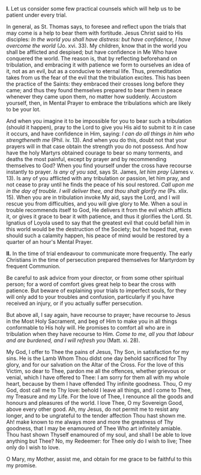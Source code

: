 
**I\.** Let us consider some few practical counsels which will help us to be patient under every trial.

In general, as St. Thomas says, to foresee and reflect upon the trials that may come is a help to bear them with fortitude. Jesus Christ said to His disciples: *In the world you shall have distress: but have confidence, I have overcome the world* (Jo. xvi. 33). My children, know that in the world you shall be afflicted and despised; but have confidence in Me Who have conquered the world. The reason is, that by reflecting beforehand on tribulation, and embracing it with patience we form to ourselves an idea of it, not as an evil, but as a conducive to eternal life. Thus, premeditation takes from us the fear of the evil that the tribulation excites. This has been the practice of the Saints: they embraced their crosses long before they came; and thus they found themselves prepared to bear them in peace whenever they came upon them, no matter how suddenly. Accustom yourself, then, in Mental Prayer to embrace the tribulations which are likely to be your lot.

And when you imagine it to be impossible for you to bear such a tribulation (should it happen), pray to the Lord to give you His aid to submit to it in case it occurs, and have confidence in Him, saying: *I can do all things in him who strengtheneth me* (Phil. iv. 13). And when you do this, doubt not that your prayers will in that case obtain the strength you do not possess. And how have the holy Martyrs obtained courage to bear so many torments, and deaths the most painful, except by prayer and by recommending themselves to God? When you find yourself under the cross have recourse instantly to prayer. *Is any of you sad*, says St. James, *let him pray* (James v. 13). Is any of you afflicted with any tribulation or passion, let him pray, and not cease to pray until he finds the peace of his soul restored. *Call upon me in the day of trouble. I will deliver thee, and thou shalt glorify me* (Ps. xlix. 15). When you are in tribulation invoke My aid, says the Lord, and I will rescue you from difficulties, and you will give glory to Me. When a soul in trouble recommends itself to God, He delivers it from the evil which afflicts it, or gives it grace to bear it with patience, and thus it glorifies the Lord. St. Ignatius of Loyola used to say that the greatest evil that could befall him in this world would be the destruction of the Society; but he hoped that, even should such a calamity happen, his peace of mind would be restored by a quarter of an hour\'s Mental Prayer.

**II\.** In the time of trial endeavour to communicate more frequently. The early Christians in the time of persecution prepared themselves for Martyrdom by frequent Communion.

Be careful to ask advice from your director, or from some other spiritual person; for a word of comfort gives great help to bear the cross with patience. But beware of explaining your trials to imperfect souls, for they will only add to your troubles and confusion, particularly if you have received an injury, or if you actually suffer persecution.

But above all, I say again, have recourse to prayer; have recourse to Jesus in the Most Holy Sacrament, and beg of Him to make you in all things conformable to His holy will. He promises to comfort all who are in tribulation when they have recourse to Him. *Come to me, all you that labour and are burdened, and I will refresh you* (Matt. xi. 28).

My God, I offer to Thee the pains of Jesus, Thy Son, in satisfaction for my sins. He is the Lamb Whom Thou didst one day behold sacrificed for Thy glory, and for our salvation on the Altar of the Cross. For the love of this Victim, so dear to Thee, pardon me all the offences, whether grievous or venial, which I have offered to Thee: I am sorry for them all with my whole heart, because by them I have offended Thy infinite goodness. Thou, O my God, dost call me to Thy love: behold I leave all things, and I come to Thee, my Treasure and my Life. For the love of Thee, I renounce all the goods and honours and pleasures of the world. I love Thee, O my Sovereign Good, above every other good. Ah, my Jesus, do not permit me to resist any longer, and to be ungrateful to the tender affection Thou hast shown me. Ah! make known to me always more and more the greatness of Thy goodness, that I may be enamoured of Thee Who art infinitely amiable. Thou hast shown Thyself enamoured of my soul, and shall I be able to love anything but Thee? No, my Redeemer: for Thee only do I wish to live; Thee only do I wish to love.

O Mary, my Mother, assist me, and obtain for me grace to be faithful to this my promise.

